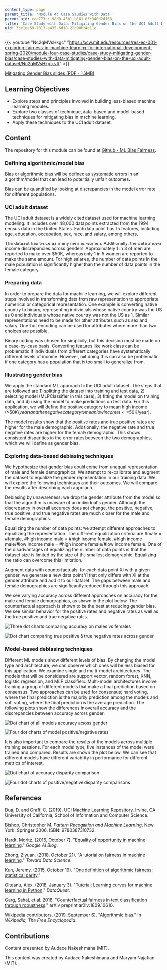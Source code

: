 ```yaml
---
content_type: page
parent_title: 'Module 4: Case Studies with Data '
parent_uid: cce773cc-98d0-45b1-b181-83c340d2d168
title: 'Case Study with Data: Mitigating Gender Bias on the UCI Adult Database'
uid: 3ee1ee69-1813-a435-6d18-22d90b24e11c
---
```


{{< youtube "Nc2qMVsHkgc" "https://ocw.mit.edu/resources/res-ec-001-exploring-fairness-in-machine-learning-for-international-development-spring-2020/module-four-case-studies/case-study-mitigating-gender-bias/case-studies-with-data-mitigating-gender-bias-on-the-uci-adult-dataset/Nc2qMVsHkgc.vtt" >}}

[Mitigating Gender Bias slides (PDF - 1.6MB)](/resources/res-ec-001-exploring-fairness-in-machine-learning-for-international-development-spring-2020/module-four-case-studies/case-study-mitigating-gender-bias/MITRES_EC001S19_video7.pdf)

Learning Objectives
-------------------

*   Explore steps and principles involved in building less-biased machine learning modules.
*   Explore two classes of technique, data-based and model-based techniques for mitigating bias in machine learning.
*   Apply these techniques to the UCI adult dataset.

Content
-------

The repository for this module can be found at [Github - ML Bias Fairness](https://github.com/heyaudace/ml-bias-fairness).

### Defining algorithmic/model bias

Bias or algorithmic bias will be defined as systematic errors in an algorithm/model that can lead to potentially unfair outcomes.

Bias can be quantified by looking at discrepancies in the model error rate for different populations.

### UCI adult dataset

The UCI adult dataset is a widely cited dataset used for machine learning modeling. It includes over 48,000 data points extracted from the 1994 census data in the United States. Each data point has 15 features, including age, education, occupation, sex, race, and salary, among others.

The dataset has twice as many men as women. Additionally, the data shows income discrepancies across genders. Approximately 1 in 3 of men are reported to make over $50K, whereas only 1 in 5 women are reported to make the same amount. For high salaries, the number of data points in the male population is significantly higher than the number of data points in the female category.

### Preparing data

In order to prepare the data for machine learning, we will explore different steps involved in transforming data from raw representation to appropriate numerical or categorical representation. One example is converting native country to binary, representing individuals whose native country was the US as 0 and individuals whose native country was not the US as 1. Similar representations need to be made for other attributes such as sex and salary. One-hot encoding can be used for attributes where more than two choices are possible.

Binary coding was chosen for simplicity, but this decision must be made on a case-by-case basis. Converting features like work class can be problematic if individuals from different categories have systematically different levels of income. However, not doing this can also be problematic if one category has a population that is too small to generalize from.

### Illustrating gender bias

We apply the standard ML approach to the UCI adult dataset. The steps that are followed are 1) splitting the dataset into training and test data, 2) selecting model (MLPClassifier in this case), 3) fitting the model on training data, and 4) using the model to make predictions on test data. For this application, we will define the positive category to mean high income (>$50K/year) and the negative category to mean low income (<=$50K/year).

The model results show that the positive rates and true positive rates are higher for the male demographic. Additionally, the negative rate and true negative rates are higher for the female demographic. This shows consistent disparities in the error rates between the two demographics, which we will define as gender bias.

### Exploring data-based debiasing techniques

We hypothesize that gender bias could come from unequal representation of male and female demographics. We attempt to re-calibrate and augment the dataset to equalize the gender representation in our training data. We will explore the following techniques and their outcomes. We will compare the results after describing each approach.

Debiasing by unawareness: we drop the gender attribute from the model so that the algorithm is unaware of an individual's gender. Although the discrepancy in overall accuracy does not change, the positive, negative, true positive, and true negative rates are much closer for the male and female demographics.

Equalizing the number of data points: we attempt different approaches to equalizing the representation. The different equalization criteria are #male = #female, #high income male = #high income female, #high income male/#low income male = #high income female/#low income female. One of the disadvantages of equalizing the number of data points is that the dataset size is limited by the size of the smallest demographic. Equalizing the ratio can overcome this limitation.

Augment data with counterfactuals: for each data point Xi with a given gender, we generate a new data point Yi that only differs with Xi at the gender attribute and add it to our dataset. The gaps between male and female demographics are significantly reduced through this approach.

We see varying accuracy across different approaches on accuracy for the male and female demographics, as shown in the plot below. The counterfactual approach is shown to be the best at reducing gender bias. We see similar behavior for the positive rates and negative rates as well as the true positive and true negative rates.

![Three dot charts comparing accuracy on males vs females](/resources/res-ec-001-exploring-fairness-in-machine-learning-for-international-development-spring-2020/module-four-case-studies/case-study-mitigating-gender-bias/RES-EC-001-gender-1.png)

![Dot chart comparing true positive & true negative rates across gender](/resources/res-ec-001-exploring-fairness-in-machine-learning-for-international-development-spring-2020/module-four-case-studies/case-study-mitigating-gender-bias/RES-EC-001-gender-2.png)

### Model-based debiasing techniques

Different ML models show different levels of bias. By changing the model type and architecture, we can observe which ones will be less biased for this application. We examine single and multi-model architectures. The models that will be considered are support vector, random forest, KNN, logistic regression, and MLP classifiers. Multi-model architectures involve training a group of different models that make a final prediction based on consensus. Two approaches can be used for consensus; hard voting, where the final prediction is the majority prediction among the models and soft voting, where the final prediction is the average prediction. The following plots show the differences in overall accuracy and the discrepancies between accuracy across gender.

![Dot chart of all models accuracy across gender](/resources/res-ec-001-exploring-fairness-in-machine-learning-for-international-development-spring-2020/module-four-case-studies/case-study-mitigating-gender-bias/RES-EC-001-gender-3.png)

![Four dot charts of model positive/negative rates](/resources/res-ec-001-exploring-fairness-in-machine-learning-for-international-development-spring-2020/module-four-case-studies/case-study-mitigating-gender-bias/RES-EC-001-gender-4.png)

It is also important to compare the results of the models across multiple training sessions. For each model type, five instances of the model were trained and compared. Results are shown the plot below. We can see that different models have different variability in performance for different metrics of interest.

![Dot chart of accuracy disparity comparison](/resources/res-ec-001-exploring-fairness-in-machine-learning-for-international-development-spring-2020/module-four-case-studies/case-study-mitigating-gender-bias/RES-EC-001-gender-5.png)

![Four dot charts of positive/negative disparity comparisons](/resources/res-ec-001-exploring-fairness-in-machine-learning-for-international-development-spring-2020/module-four-case-studies/case-study-mitigating-gender-bias/RES-EC-001-gender-6.png)

References
----------

Dua, D. and Graff, C. (2019). [UCI Machine Learning Repository](http://archive.ics.uci.edu/ml). Irvine, CA: University of California, School of Information and Computer Science.

Bishop, Christopher M. _Pattern Recognition and Machine Learning_. New York: Springer 2006. ISBN: 9780387310732.

Hardt, Moritz. (2016, October 7). "[Equality of opportunity in machine learning](https://ai.googleblog.com/2016/10/equality-of-opportunity-in-machine.html)." _Google AI Blog_.

Zhong, Ziyuan. (2018, October 21). "[A tutorial on fairness in machine learning](https://towardsdatascience.com/a-tutorial-on-fairness-in-machine-learning-3ff8ba1040cb)." _Toward Data Science_.

Kun, Jeremy. (2015, October 19). "[One definition of algorithmic fairness: statistical parity](https://jeremykun.com/2015/10/19/one-definition-of-algorithmic-fairness-statistical-parity/)." 

Olteanu, Alex. (2018, January 3). "[Tutorial: Learning curves for machine learning in Python](https://www.dataquest.io/blog/learning-curves-machine-learning/)." _DataQuest_.

Garg, Sahaj, et al. 2018. "[Counterfactual fairness in text classification through robustness](https://arxiv.org/abs/1809.10610)." arXiv preprint arXiv:1809.10610.

Wikipedia contributors. (2019, September 6). "[Algorithmic bias](https://en.wikipedia.org/w/index.php?title=Algorithmic_bias&oldid=914352968)." In _Wikipedia, The Free Encyclopedia_. 

Contributions
-------------

Content presented by Audace Nakeshimana (MIT).

This content was created by Audace Nakeshimana and Maryam Najafian (MIT).
